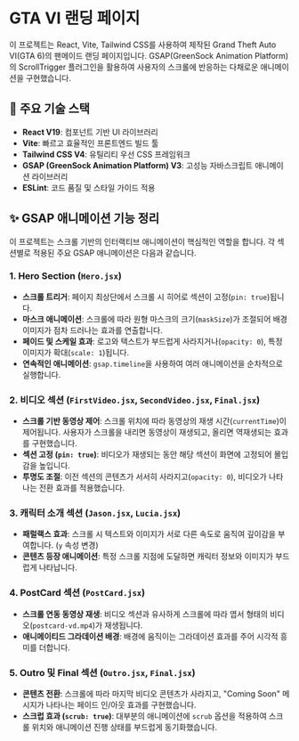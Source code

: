 # GTA VI 랜딩 페이지

이 프로젝트는 React, Vite, Tailwind CSS를 사용하여 제작된 Grand Theft Auto VI(GTA 6)의 팬메이드 랜딩 페이지입니다. GSAP(GreenSock Animation Platform)의 ScrollTrigger 플러그인을 활용하여 사용자의 스크롤에 반응하는 다채로운 애니메이션을 구현했습니다.

## 🚀 주요 기술 스택

- **React V19**: 컴포넌트 기반 UI 라이브러리
- **Vite**: 빠르고 효율적인 프론트엔드 빌드 툴
- **Tailwind CSS V4**: 유틸리티 우선 CSS 프레임워크
- **GSAP (GreenSock Animation Platform) V3**: 고성능 자바스크립트 애니메이션 라이브러리
- **ESLint**: 코드 품질 및 스타일 가이드 적용

## ✨ GSAP 애니메이션 기능 정리

이 프로젝트는 스크롤 기반의 인터랙티브 애니메이션이 핵심적인 역할을 합니다. 각 섹션별로 적용된 주요 GSAP 애니메이션은 다음과 같습니다.

### 1. Hero Section (`Hero.jsx`)

- **스크롤 트리거**: 페이지 최상단에서 스크롤 시 히어로 섹션이 고정(`pin: true`)됩니다.
- **마스크 애니메이션**: 스크롤에 따라 원형 마스크의 크기(`maskSize`)가 조절되어 배경 이미지가 점차 드러나는 효과를 연출합니다.
- **페이드 및 스케일 효과**: 로고와 텍스트가 부드럽게 사라지거나(`opacity: 0`), 특정 이미지가 확대(`scale: 1`)됩니다.
- **연속적인 애니메이션**: `gsap.timeline`을 사용하여 여러 애니메이션을 순차적으로 실행합니다.

### 2. 비디오 섹션 (`FirstVideo.jsx`, `SecondVideo.jsx`, `Final.jsx`)

- **스크롤 기반 동영상 제어**: 스크롤 위치에 따라 동영상의 재생 시간(`currentTime`)이 제어됩니다. 사용자가 스크롤을 내리면 동영상이 재생되고, 올리면 역재생되는 효과를 구현했습니다.
- **섹션 고정 (`pin: true`)**: 비디오가 재생되는 동안 해당 섹션이 화면에 고정되어 몰입감을 높입니다.
- **투명도 조절**: 이전 섹션의 콘텐츠가 서서히 사라지고(`opacity: 0`), 비디오가 나타나는 전환 효과를 적용했습니다.

### 3. 캐릭터 소개 섹션 (`Jason.jsx`, `Lucia.jsx`)

- **패럴랙스 효과**: 스크롤 시 텍스트와 이미지가 서로 다른 속도로 움직여 깊이감을 부여합니다. (`y` 속성 변경)
- **콘텐츠 등장 애니메이션**: 특정 스크롤 지점에 도달하면 캐릭터 정보와 이미지가 부드럽게 나타납니다.

### 4. PostCard 섹션 (`PostCard.jsx`)

- **스크롤 연동 동영상 재생**: 비디오 섹션과 유사하게 스크롤에 따라 엽서 형태의 비디오(`postcard-vd.mp4`)가 재생됩니다.
- **애니메이티드 그라데이션 배경**: 배경에 움직이는 그라데이션 효과를 주어 시각적 흥미를 더합니다.

### 5. Outro 및 Final 섹션 (`Outro.jsx`, `Final.jsx`)

- **콘텐츠 전환**: 스크롤에 따라 마지막 비디오 콘텐츠가 사라지고, "Coming Soon" 메시지가 나타나는 페이드 인/아웃 효과를 구현했습니다.
- **스크럽 효과 (`scrub: true`)**: 대부분의 애니메이션에 `scrub` 옵션을 적용하여 스크롤 위치와 애니메이션 진행 상태를 부드럽게 동기화했습니다.
